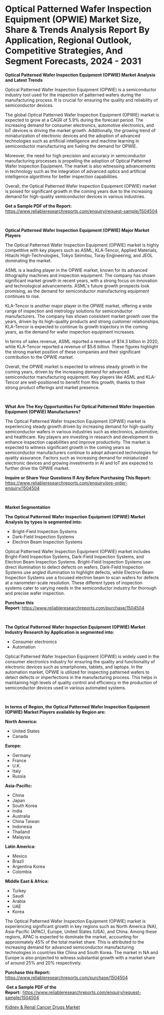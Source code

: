 <p><h1>Optical Patterned Wafer Inspection Equipment (OPWIE) Market Size, Share & Trends Analysis Report By Application, Regional Outlook, Competitive Strategies, And Segment Forecasts, 2024 - 2031</h1></p><p><strong>Optical Patterned Wafer Inspection Equipment (OPWIE) Market Analysis and Latest Trends</strong></p>
<p><p>Optical Patterned Wafer Inspection Equipment (OPWIE) is a semiconductor industry tool used for the inspection of patterned wafers during the manufacturing process. It is crucial for ensuring the quality and reliability of semiconductor devices. </p><p>The global Optical Patterned Wafer Inspection Equipment (OPWIE) market is expected to grow at a CAGR of 5.9% during the forecast period. The increasing demand for consumer electronics, automotive electronics, and IoT devices is driving the market growth. Additionally, the growing trend of miniaturization of electronic devices and the adoption of advanced technologies such as artificial intelligence and machine learning in semiconductor manufacturing are fueling the demand for OPWIE.</p><p>Moreover, the need for high precision and accuracy in semiconductor manufacturing processes is propelling the adoption of Optical Patterned Wafer Inspection Equipment. The market is also witnessing advancements in technology such as the integration of advanced optics and artificial intelligence algorithms for better inspection capabilities.</p><p>Overall, the Optical Patterned Wafer Inspection Equipment (OPWIE) market is poised for significant growth in the coming years due to the increasing demand for high-quality semiconductor devices in various industries.</p></p>
<p><strong>Get a Sample PDF of the Report:&nbsp;</strong> <a href="https://www.reliableresearchreports.com/enquiry/request-sample/1504504">https://www.reliableresearchreports.com/enquiry/request-sample/1504504</a></p>
<p>&nbsp;</p>
<p><strong>Optical Patterned Wafer Inspection Equipment (OPWIE) Major Market Players</strong></p>
<p><p>The Optical Patterned Wafer Inspection Equipment (OPWIE) market is highly competitive with key players such as ASML, KLA-Tencor, Applied Materials, Hitachi High-Technologies, Tokyo Seimitsu, Toray Engineering, and JEOL dominating the market. </p><p>ASML is a leading player in the OPWIE market, known for its advanced lithography machines and inspection equipment. The company has shown significant market growth in recent years, with a strong focus on innovation and technological advancements. ASML's future growth prospects look promising, as the demand for semiconductor manufacturing equipment continues to rise.</p><p>KLA-Tencor is another major player in the OPWIE market, offering a wide range of inspection and metrology solutions for semiconductor manufacturers. The company has shown consistent market growth over the years, driven by its high-quality products and strong customer relationships. KLA-Tencor is expected to continue its growth trajectory in the coming years, as the demand for wafer inspection equipment increases.</p><p>In terms of sales revenue, ASML reported a revenue of $14.3 billion in 2020, while KLA-Tencor reported a revenue of $5.6 billion. These figures highlight the strong market position of these companies and their significant contribution to the OPWIE market.</p><p>Overall, the OPWIE market is expected to witness steady growth in the coming years, driven by the increasing demand for advanced semiconductor manufacturing equipment. Key players like ASML and KLA-Tencor are well-positioned to benefit from this growth, thanks to their strong product offerings and market presence.</p></p>
<p>&nbsp;</p>
<p><strong>What Are The Key Opportunities For Optical Patterned Wafer Inspection Equipment (OPWIE) Manufacturers?</strong></p>
<p><p>The Optical Patterned Wafer Inspection Equipment (OPWIE) market is experiencing steady growth driven by increasing demand for high-quality semiconductor wafers in various industries such as electronics, automotive, and healthcare. Key players are investing in research and development to enhance inspection capabilities and improve productivity. The market is expected to witness significant growth in the coming years as semiconductor manufacturers continue to adopt advanced technologies for quality assurance. Factors such as increasing demand for miniaturized electronic devices and growing investments in AI and IoT are expected to further drive the OPWIE market.</p></p>
<p><strong>Inquire or Share Your Questions If Any Before Purchasing This Report:</strong> <a href="https://www.reliableresearchreports.com/enquiry/pre-order-enquiry/1504504">https://www.reliableresearchreports.com/enquiry/pre-order-enquiry/1504504</a></p>
<p>&nbsp;</p>
<p><strong>Market Segmentation</strong></p>
<p><strong>The Optical Patterned Wafer Inspection Equipment (OPWIE) Market Analysis by types is segmented into:</strong></p>
<p><ul><li>Bright-Field Inspection Systems</li><li>Dark-Field Inspection Systems</li><li>Electron Beam Inspection Systems</li></ul></p>
<p><p>Optical Patterned Wafer Inspection Equipment (OPWIE) market includes Bright-Field Inspection Systems, Dark-Field Inspection Systems, and Electron Beam Inspection Systems. Bright-Field Inspection Systems use direct illumination to detect defects on wafers. Dark-Field Inspection Systems use angled illumination to highlight defects, while Electron Beam Inspection Systems use a focused electron beam to scan wafers for defects at a nanometer-scale resolution. These different types of inspection systems cater to varying needs in the semiconductor industry for thorough and precise wafer inspection.</p></p>
<p><strong>Purchase this Report:&nbsp;</strong><a href="https://www.reliableresearchreports.com/purchase/1504504">https://www.reliableresearchreports.com/purchase/1504504</a></p>
<p>&nbsp;</p>
<p><strong>The Optical Patterned Wafer Inspection Equipment (OPWIE) Market Industry Research by Application is segmented into:</strong></p>
<p><ul><li>Consumer electronics</li><li>Automation</li></ul></p>
<p><p>Optical Patterned Wafer Inspection Equipment (OPWIE) is widely used in the consumer electronics industry for ensuring the quality and functionality of electronic devices such as smartphones, tablets, and laptops. In the automation market, OPWIE is utilized for inspecting patterned wafers to detect defects or imperfections in the manufacturing process. This helps in maintaining high levels of quality control and efficiency in the production of semiconductor devices used in various automated systems.</p></p>
<p>&nbsp;</p>
<p><strong>In terms of Region, the Optical Patterned Wafer Inspection Equipment (OPWIE) Market Players available by Region are:</strong></p>
<p>
    <p> <strong> North America: </strong>
        <ul>
            <li>United States</li>
            <li>Canada</li>
        </ul>
        </p> 
    <p> <strong> Europe: </strong>
        <ul>
            <li>Germany</li>
            <li>France</li>
            <li>U.K.</li>
            <li>Italy</li>
            <li>Russia</li>
        </ul>
        </p> 
    <p> <strong> Asia-Pacific: </strong>
        <ul>
            <li>China</li>
            <li>Japan</li>
            <li>South Korea</li>
            <li>India</li>
            <li>Australia</li>
            <li>China Taiwan</li>
            <li>Indonesia</li>
            <li>Thailand</li>
            <li>Malaysia</li>
        </ul>
        </p> 
    <p> <strong> Latin America: </strong>
        <ul>
            <li>Mexico</li>
            <li>Brazil</li>
            <li>Argentina Korea</li>
            <li>Colombia</li>
        </ul>
        </p> 
    <p> <strong> Middle East & Africa: </strong>
        <ul>
            <li>Turkey</li>
            <li>Saudi</li>
            <li>Arabia</li>
            <li>UAE</li>
            <li>Korea</li>
        </ul>
    </p>
    </p>
<p><p>The Optical Patterned Wafer Inspection Equipment (OPWIE) market is experiencing significant growth in key regions such as North America (NA), Asia-Pacific (APAC), Europe, United States (USA), and China. Among these regions, APAC is expected to dominate the market, accounting for approximately 45% of the total market share. This is attributed to the increasing demand for advanced semiconductor manufacturing technologies in countries like China and South Korea. The market in NA and Europe is also projected to witness substantial growth with a market share of around 25% and 20% respectively.</p></p>
<p><strong>Purchase this Report: </strong><a href="https://www.reliableresearchreports.com/purchase/1504504">https://www.reliableresearchreports.com/purchase/1504504</a></p>
<p>&nbsp;<strong>Get a Sample PDF of the Report:&nbsp;&nbsp;</strong><a href="https://www.reliableresearchreports.com/enquiry/request-sample/1504504">https://www.reliableresearchreports.com/enquiry/request-sample/1504504</a></p>
<p><strong></strong></p>
<p><p><a href="https://github.com/luckyshygirl/Market-Research-Report-List-3/blob/main/kidney-renal-cancer-drugs-market.md">Kidney & Renal Cancer Drugs Market</a></p></p>